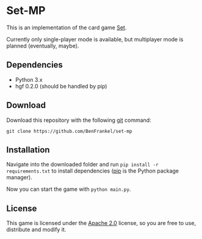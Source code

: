 # Set-MP

This is an implementation of the card game [Set](https://en.wikipedia.org/wiki/Set_%28game%29).

Currently only single-player mode is available, but multiplayer mode is planned (eventually, maybe).


## Dependencies

- Python 3.x
- hgf 0.2.0 (should be handled by pip)

## Download

Download this repository with the following [git](https://git-scm.com/) command:

`git clone https://github.com/BenFrankel/set-mp`

## Installation

Navigate into the downloaded folder and run `pip install -r requirements.txt` to install dependencies ([pip](https://pip.pypa.io/en/stable/) is the Python package manager).

Now you can start the game with `python main.py`.

## License

This game is licensed under the [Apache 2.0](https://github.com/BenFrankel/hgf/blob/master/LICENSE) license, so you are free to use, distribute and modify it.

